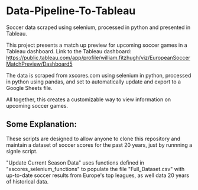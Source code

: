# Data-Pipeline-To-Tableau
Soccer data scraped using selenium, processed in python and presented in Tableau.

This project presents a match up preview for upcoming soccer games in a Tableau dashboard. Link to the Tableau dashboard: https://public.tableau.com/app/profile/william.fitzhugh/viz/EuropeanSoccerMatchPreview/Dashboard5

The data is scraped from xscores.com using selenium in python, processed in python using pandas, and set to automatically update and export to a Google Sheets file. 

All together, this creates a customizable way to view information on upcoming soccer games.

## Some Explanation:
These scripts are designed to allow anyone to clone this repository and maintain a dataset of soccer scores for the past 20 years, just by runnning a signle script.

"Update Current Season Data" uses functions defined in "xscores_selenium_functions" to populate the file "Full_Dataset.csv" with up-to-date soccer results from Europe's top leagues, as well data 20 years of historical data.
